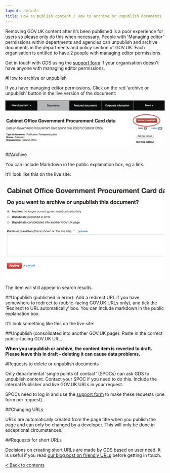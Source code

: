 ```yaml
---
layout: default
title: How to publish content / How to archive or unpublish documents
---
```


Removing GOV.UK content after it’s been published is a poor experience for users so please only do this when necessary. People with 'Managing editor' permissions within departments and agencies can unpublish and archive documents in the departments and policy section of GOV.UK. Each organisation is entitled to have 2 people with managing editor permissions.

Get in touch with GDS using the [support form](https://gov.uk/support/internal) if your organisation doesn't have anyone with managing editor permissions.

#How to archive or unpublish

If you have managing editor permissions, Click on the red ‘archive or unpublish’ button in the live version of the document:

![Archive button](archive-button.png)

##Archive

You can include Markdown in the public explanation box, eg a link. 

It’ll look like this on the live site:

![Explanation box](explanation-box.png)

The item will still appear in search results.

##Unpublish (published in error): 
Add a redirect URL if you have somewhere to redirect to (public-facing GOV.UK URLs only), and tick the ‘Redirect to URL automatically’ box. 
You can include markdown in the public explanation box. 


It’ll look something like this on the live site:




##Unpublish (consolidated into another GOV.UK page):
Paste in the correct public-facing GOV.UK URL.

**When you unpublish or archive, the content item is reverted to draft. Please leave this in draft - deleting it can cause data problems.**







#Requests to delete or unpublish documents

Only departmental 'single points of contact' (SPOCs) can ask GDS to unpublish content. Contact your SPOC if you need to do this. Include the internal Publisher and live GOV.UK URLs in your request. 

SPOCs need to log in and use the [support form](https://support.production.alphagov.co.uk) to make these requests (one form per request).


##Changing URLs

URLs are automatically created from the page title when you publish the page and can only be changed by a developer. This will only be done in exceptional circumstances.

##Requests for short URLs

Decisions on creating short URLs are made by GDS based on user need. It is useful if you read [our blog post on friendly URLs](http://inside-inside-gov.tumblr.com/post/47775179301/short-urls-for-organisations-profile-pages) before getting in touch.

[< Back to contents](http://alphagov.github.io/inside-government-admin-guide/)
